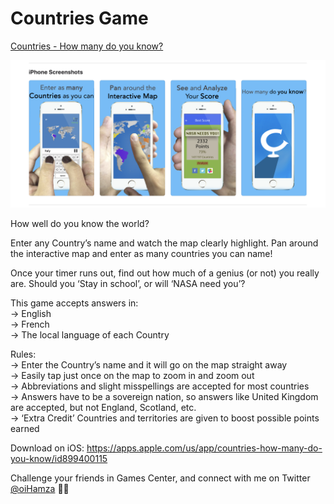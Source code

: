 # Countries Game

[Countries - How many do you know?](https://apps.apple.com/us/app/countries-how-many-do-you-know/id899400115)

![App screen](https://github.com/oihamza/Countries/blob/master/Screen%20Shot%202020-04-12%20at%207.31.00%20PM.png)

How well do you know the world?

Enter any Country’s name and watch the map clearly highlight. Pan around the interactive map and enter as many countries you can name!

Once your timer runs out, find out how much of a genius (or not) you really are. Should you ‘Stay in school’, or will ‘NASA need you’?


This game accepts answers in:<br>
→ English<br>
→ French<br>
→ The local language of each Country<br>

Rules:<br>
→ Enter the Country’s name and it will go on the map straight away<br>
→ Easily tap just once on the map to zoom in and zoom out<br>
→ Abbreviations and slight misspellings are accepted for most countries<br>
→ Answers have to be a sovereign nation, so answers like United Kingdom are accepted, but not England, Scotland, etc.<br>
→ ‘Extra Credit’ Countries and territories are given to boost possible points earned<br>

Download on iOS: https://apps.apple.com/us/app/countries-how-many-do-you-know/id899400115<br>

Challenge your friends in Games Center, and connect with me on Twitter [@oiHamza](https://twitter.com/oihamza) 👋🏽
